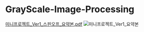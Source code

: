 # GrayScale-Image-Processing
[미니프로젝트_Ver1_스핀오프_요약본.pdf](https://github.com/Jday4612/GrayScale-Image-Processing/files/14733455/_Ver1_._.pdf)
![미니프로젝트_Ver1_요약본](https://github.com/Jday4612/GrayScale-Image-Processing/assets/66297198/b992afcd-1cfa-4ab9-8c24-fb23ba198d6e)
